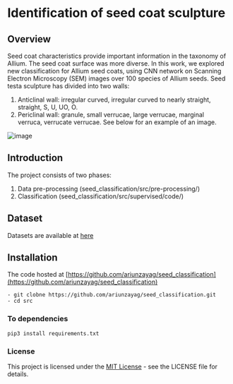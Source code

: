 # Identification of seed coat sculpture 
## Overview 

Seed coat characteristics provide important information in the taxonomy of Allium. The seed coat surface was more diverse. In this work, we explored new classification for Allium seed coats, using CNN network on Scanning Electron Microscopy (SEM) images over 100 species of Allium seeds. Seed testa sculpture has divided into two walls: 
1. Anticlinal wall: irregular curved, irregular curved to nearly straight, straight, S, U, UO, O.
2. Periclinal wall: granule, small verrucae, large verrucae, marginal verruca, verrucate verrucae. See below for an example of an image.

![image](https://user-images.githubusercontent.com/54767234/189870665-c7356f95-8899-4c4a-ae1a-1c65bde64df5.png)

## Introduction
The project consists of two phases: 
1. Data pre-processing (seed_classification/src/pre-processing/)
2. Classification      (seed_classification/src/supervised/code/)
## Dataset
Datasets are available at [here](https://www.mdpi.com/2223-7747/9/9/1239)

## Installation
The code hosted at [https://github.com/ariunzayag/seed_classification](https://github.com/ariunzayag/seed_classification)
```
- git clobne https://github.com/ariunzayag/seed_classification.git
- cd src
```
### To dependencies
```
pip3 install requirements.txt
```

### License
This project is licensed under the [MIT License](https://github.com/ariunzayag/seed_classification/blob/main/LICENSE) - see the LICENSE file for details.
